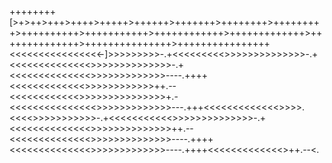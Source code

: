 ++++++++[>+>++>+++>++++>+++++>++++++>+++++++>++++++++>+++++++++>++++++++++>+++++++++++>++++++++++++>+++++++++++++>++++++++++++++>+++++++++++++++>++++++++++++++++<<<<<<<<<<<<<<<<-]>>>>>>>>>-.+<<<<<<<<<>>>>>>>>>>>>>>-.+<<<<<<<<<<<<<<>>>>>>>>>>>>>>-.+<<<<<<<<<<<<<<>>>>>>>>>>>>>----.++++<<<<<<<<<<<<<>>>>>>>>>>>>++.--<<<<<<<<<<<<>>>>>>>>>>>>>>>+.-<<<<<<<<<<<<<<<>>>>>>>>>>>>>---.+++<<<<<<<<<<<<<>>>>.<<<<>>>>>>>>>>>-.+<<<<<<<<<<<>>>>>>>>>>>>>>-.+<<<<<<<<<<<<<<>>>>>>>>>>>>>>++.--<<<<<<<<<<<<<<>>>>>>>>>>>>>>----.++++<<<<<<<<<<<<<<>>>>>>>>>>>>>----.++++<<<<<<<<<<<<<>++.--<.
